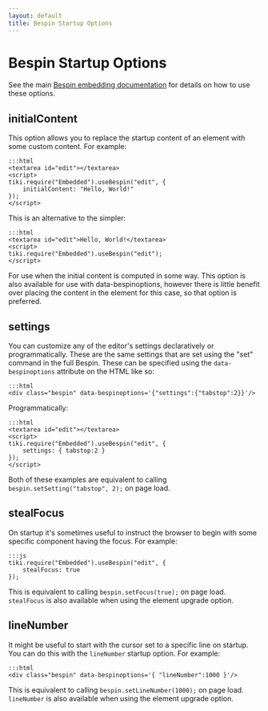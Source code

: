 ```yaml
---
layout: default
title: Bespin Startup Options
---
```


Bespin Startup Options
======================

See the main [Bespin embedding documentation][1] for details on how to use these
options.

[1]: index.html "Bespin embedding documentation"


initialContent
--------------

This option allows you to replace the startup content of an element with some
custom content. For example:

    :::html
    <textarea id="edit"></textarea>
    <script>
    tiki.require("Embedded").useBespin("edit", {
        initialContent: "Hello, World!"
    });
    </script>

This is an alternative to the simpler:

    :::html
    <textarea id="edit">Hello, World!</textarea>
    <script>
    tiki.require("Embedded").useBespin("edit");
    </script>

For use when the initial content is computed in some way. This option is also
available for use with data-bespinoptions, however there is little benefit over
placing the content in the element for this case, so that option is preferred.


settings
--------

You can customize any of the editor's settings declaratively or
programmatically. These are the same settings that are set using the "set"
command in the full Bespin. These can be specified using the
`data-bespinoptions` attribute on the HTML like so:

    :::html
    <div class="bespin" data-bespinoptions='{"settings":{"tabstop":2}}'/>

Programmatically:

    :::html
    <textarea id="edit"></textarea>
    <script>
    tiki.require("Embedded").useBespin("edit", {
        settings: { tabstop:2 }
    });
    </script>

Both of these examples are equivalent to calling
`bespin.setSetting("tabstop", 2);` on page load.


stealFocus
----------

On startup it's sometimes useful to instruct the browser to begin with some
specific component having the focus. For example:

    :::js
    tiki.require("Embedded").useBespin("edit", {
        stealFocus: true
    });

This is equivalent to calling `bespin.setFocus(true);` on page load.
`stealFocus` is also available when using the element upgrade option.


lineNumber
----------

It might be useful to start with the cursor set to a specific line on startup.
You can do this with the `lineNumber` startup option. For example:

    :::html
    <div class="bespin" data-bespinoptions='{ "lineNumber":1000 }'/>

This is equivalent to calling `bespin.setLineNumber(1000);` on page load.
`lineNumber` is also available when using the element upgrade option.

